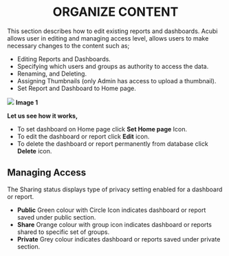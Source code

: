


<center><h1>ORGANIZE CONTENT</h1></center>

This section describes how to edit existing reports and dashboards. 
Acubi allows user in editing and managing access level, allows  users to make necessary changes to the content such as;
   -  Editing Reports and Dashboards.
   -  Specifying which users and groups as authority to access the data.
   -  Renaming, and Deleting. 
   - Assigning Thumbnails (only Admin has access to upload a thumbnail).
   -  Set Report and Dashboard to Home page.
   
   ![
](https://raw.githubusercontent.com/sv18042016/fp1/2c3e9b591017dd6316a4091ad35abfae69bf2082/images/New_version5/UD_Edit_Content_Image1.png)
**Image 1**

**Let us see how it works,**
- To set dashboard on Home page click **Set Home page** Icon.
- To edit the dashboard or report click  **Edit**  icon.
- To delete the dashboard or report permanently from database click **Delete**  icon.

## Managing Access

The Sharing status displays type of privacy setting enabled for a dashboard or report.
 -   **Public** Green colour  with Circle Icon indicates dashboard or report saved under public section.
 -   **Share** Orange colour with group icon indicates dashboard or reports shared to specific set of groups.
 -   **Private** Grey colour indicates dashboard or reports saved under private section.

<!--stackedit_data:
eyJoaXN0b3J5IjpbLTI1OTY3NDE5NywtMTE5NDE2ODM3MywtMT
U3MDU2NzMwNywtMTE5NDE2ODM3MywxNTE1MDg2MDExLC03MDgy
NTIwNTEsLTE1NTEyNTQ1NTcsLTgyMjQwOTk4NywtMTQ0NDQ5Mz
EwNSwtMTU5MjMxMTQyNiwtMTU1MzU2OTU3NSw3NTE2MDAyNDYs
LTE1OTQ3MDcxNV19
-->